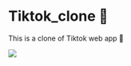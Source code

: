 # Tiktok_clone :speech_balloon:
This is a clone of Tiktok web app :partying_face:	

![](https://i.imgur.com/E9zhbl3.png)


